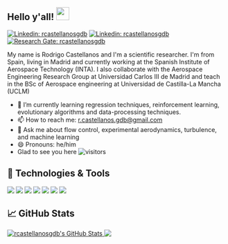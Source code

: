 ## Hello y'all! <img src="https://raw.githubusercontent.com/MartinHeinz/MartinHeinz/master/wave.gif" width="30px">
[![Linkedin: rcastellanosgdb](https://img.shields.io/badge/-LinkedIn-blue?style=flat-square&logo=Linkedin&logoColor=white&link=https:https://www.linkedin.com/in/r-castellanos/)](https://www.linkedin.com/in/r-castellanos/)
[![Linkedin: rcastellanosgdb](https://img.shields.io/badge/-GoogleScholar-blue?style=flat-square&logo=GoogleScholar&logoColor=white&link=https://scholar.google.es/citations?user=MY0hZhwAAAAJ&hl=es)](https://scholar.google.es/citations?user=MY0hZhwAAAAJ&hl=es)
[![Research Gate: rcastellanosgdb](https://img.shields.io/badge/-ResearchGate-blue?style=flat-square&logo=ResearchGate&logoColor=white&link=https://www.researchgate.net/profile/Rodrigo-Castellanos/publications)](https://www.researchgate.net/profile/Rodrigo-Castellanos/publications)

My name is Rodrigo Castellanos and I'm a scientific researcher. I'm from Spain, living in Madrid and currently working at the Spanish Institute of Aerospace Technology (INTA). I also collaborate with the Aerospace Engineering Research Group at Universidad Carlos III de Madrid and teach in the BSc of Aerospace engineering at Universidad de Castilla-La Mancha (UCLM)

- 🌱 I’m currently learning regression techniques, reinforcement learning, evolutionary algorithms and data-processing techniques.
- 📫 How to reach me: r.castellanos.gdb@gmail.com
- 💬 Ask me about flow control, experimental aerodynamics, turbulence, and machine learning
- 😄 Pronouns: he/him
- Glad to see you here ![visitors](https://visitor-badge.glitch.me/badge?page_id=rcastellanosgdb.visitor-badge)

## 🔧 Technologies & Tools
![](https://img.shields.io/badge/OS-Linux-informational?style=flat&logo=linux&color=2bbc8a)
![](https://img.shields.io/badge/OS-macOS-informational?style=flat&logo=macOS&color=2bbc8a)
![](https://img.shields.io/badge/OS-Windows-informational?style=flat&logo=Windows&color=2bbc8a)
![](https://img.shields.io/badge/Code-Python-informational?style=flat&logo=python&color=2bbc8a)
![](https://img.shields.io/badge/Code-Pytorch-informational?style=flat&logo=Pytorch&color=2bbc8a)
![](https://img.shields.io/badge/Code-Scikit-informational?style=flat&logo=Scikit-Learn&color=2bbc8a)
![](https://img.shields.io/badge/Code-Bash-informational?style=flat&logo=gnu-bash&color=2bbc8a)

## &#x1f4c8; GitHub Stats

<a href="https://github.com/rcastellanosgdb/rcastellanosgdb">
  <img align="top" src="https://github-readme-stats.vercel.app/api?username=rcastellanosgdb&show_icons=true&title_color=fff&icon_color=79ff97&text_color=9f9f9f&bg_color=151515" alt="rcastellanosgdb's GitHub Stats" />
</a>
<a href="https://github.com/rcastellanosgdb/rcastellanosgdb">
  <img align="top" src="https://github-readme-stats.vercel.app/api/top-langs/?username=rcastellanosgdb&show_icons=true&title_color=fff&icon_color=79ff97&text_color=9f9f9f&bg_color=151515" />
</a>
